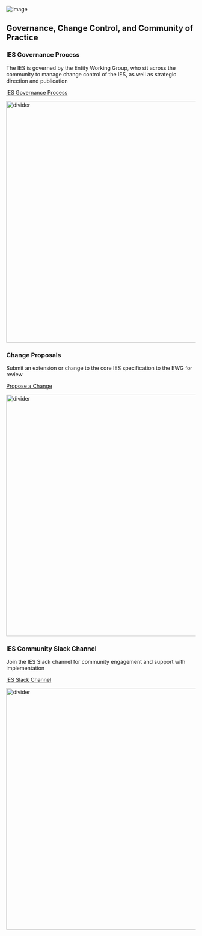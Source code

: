 ![image](https://user-images.githubusercontent.com/105221870/212306938-09221bad-2b47-4a50-90e9-1eaeb8d7f2ec.png)

## Governance, Change Control, and Community of Practice

### IES Governance Process
The IES is governed by the Entity Working Group, who sit across the community to manage change control of the IES, as well as strategic direction and publication

[IES Governance Process](https://www.example.com)

<img width="642" alt="divider" src="https://user-images.githubusercontent.com/105221870/212307463-1700caf9-9bfd-45ba-acf4-bda01e57de04.PNG">

### Change Proposals
Submit an extension or change to the core IES specification to the EWG for review

[Propose a Change](https://www.example.com)

<img width="642" alt="divider" src="https://user-images.githubusercontent.com/105221870/212307532-04ec7911-3a80-43c5-85c2-7392651f6976.PNG">


### IES Community Slack Channel
Join the IES Slack channel for community engagement and support with implementation

[IES Slack Channel](https://www.example.com)

<img width="642" alt="divider" src="https://user-images.githubusercontent.com/105221870/212307552-c3f1bdb1-1ce2-453c-8fab-e212e5d01dc5.PNG">
